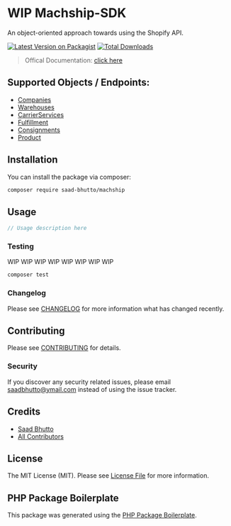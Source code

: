 # WIP Machship-SDK

An object-oriented approach towards using the Shopify API.


[![Latest Version on Packagist](https://img.shields.io/packagist/v/saad-bhutto/machship.svg?style=flat-square)](https://packagist.org/packages/saad-bhutto/machship)
[![Total Downloads](https://img.shields.io/packagist/dt/saad-bhutto/machship.svg?style=flat-square)](https://packagist.org/packages/saad-bhutto/machship)

> Offical Documentation: [click here](https://demo.machship.com/swagger/index.html)


## Supported Objects / Endpoints:

* [Companies](https://help.shopify.com/en/api/reference/online-store/asset)
* [Warehouses](https://help.shopify.com/en/api/reference/customers/customer)
* [CarrierServices](https://help.shopify.com/en/api/reference/shopify_payments/dispute)
* [Fulfillment](https://help.shopify.com/en/api/reference/shipping-and-fulfillment/fulfillment)
* [Consignments](https://help.shopify.com/en/api/reference/shipping-and-fulfillment/fulfillment)
* [Product](https://help.shopify.com/api/reference/products)

## Installation

You can install the package via composer:

```bash
composer require saad-bhutto/machship
```

## Usage

``` php
// Usage description here
```

### Testing

WIP WIP WIP WIP WIP WIP WIP WIP 

``` bash
composer test
```

### Changelog

Please see [CHANGELOG](CHANGELOG.md) for more information what has changed recently.

## Contributing

Please see [CONTRIBUTING](CONTRIBUTING.md) for details.

### Security

If you discover any security related issues, please email saadbhutto@ymail.com instead of using the issue tracker.

## Credits

- [Saad Bhutto](https://github.com/saad-bhutto)
- [All Contributors](../../contributors)

## License

The MIT License (MIT). Please see [License File](LICENSE.md) for more information.

## PHP Package Boilerplate

This package was generated using the [PHP Package Boilerplate](https://laravelpackageboilerplate.com).

